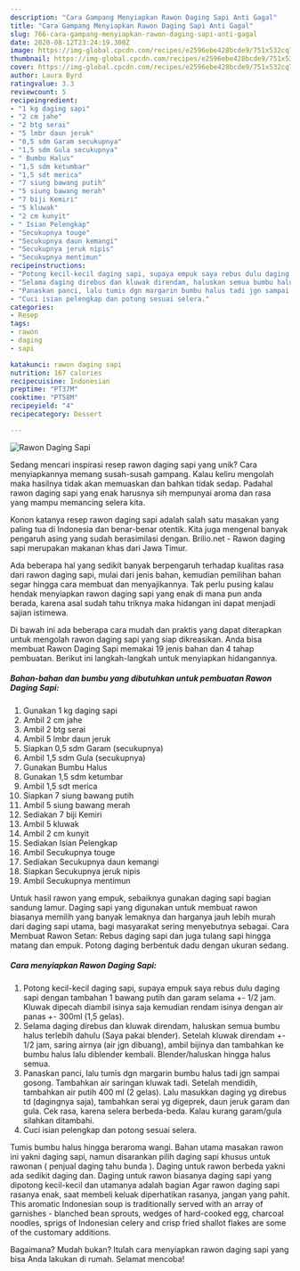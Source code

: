 ```yaml
---
description: "Cara Gampang Menyiapkan Rawon Daging Sapi Anti Gagal"
title: "Cara Gampang Menyiapkan Rawon Daging Sapi Anti Gagal"
slug: 766-cara-gampang-menyiapkan-rawon-daging-sapi-anti-gagal
date: 2020-08-12T23:24:19.300Z
image: https://img-global.cpcdn.com/recipes/e2596ebe428bcde9/751x532cq70/rawon-daging-sapi-foto-resep-utama.jpg
thumbnail: https://img-global.cpcdn.com/recipes/e2596ebe428bcde9/751x532cq70/rawon-daging-sapi-foto-resep-utama.jpg
cover: https://img-global.cpcdn.com/recipes/e2596ebe428bcde9/751x532cq70/rawon-daging-sapi-foto-resep-utama.jpg
author: Laura Byrd
ratingvalue: 3.3
reviewcount: 5
recipeingredient:
- "1 kg daging sapi"
- "2 cm jahe"
- "2 btg serai"
- "5 lmbr daun jeruk"
- "0,5 sdm Garam secukupnya"
- "1,5 sdm Gula secukupnya"
- " Bumbu Halus"
- "1,5 sdm ketumbar"
- "1,5 sdt merica"
- "7 siung bawang putih"
- "5 siung bawang merah"
- "7 biji Kemiri"
- "5 kluwak"
- "2 cm kunyit"
- " Isian Pelengkap"
- "Secukupnya touge"
- "Secukupnya daun kemangi"
- "Secukupnya jeruk nipis"
- "Secukupnya mentimun"
recipeinstructions:
- "Potong kecil-kecil daging sapi, supaya empuk saya rebus dulu daging sapi dengan tambahan 1 bawang putih dan garam selama +- 1/2 jam. Kluwak dipecah diambil isinya saja kemudian rendam isinya dengan air panas +- 300ml (1,5 gelas)."
- "Selama daging direbus dan kluwak direndam, haluskan semua bumbu halus terlebih dahulu (Saya pakai blender). Setelah kluwak direndam +- 1/2 jam, saring airnya (air jgn dibuang), ambil bijinya dan tambahkan ke bumbu halus lalu diblender kembali. Blender/haluskan hingga halus semua."
- "Panaskan panci, lalu tumis dgn margarin bumbu halus tadi jgn sampai gosong. Tambahkan air saringan kluwak tadi. Setelah mendidih, tambahkan air putih 400 ml (2 gelas). Lalu masukkan daging yg direbus td (dagingnya saja), tambahkan serai yg digeprek, daun jeruk garam dan gula. Cek rasa, karena selera berbeda-beda. Kalau kurang garam/gula silahkan ditambahi."
- "Cuci isian pelengkap dan potong sesuai selera."
categories:
- Resep
tags:
- rawon
- daging
- sapi

katakunci: rawon daging sapi 
nutrition: 167 calories
recipecuisine: Indonesian
preptime: "PT37M"
cooktime: "PT58M"
recipeyield: "4"
recipecategory: Dessert

---
```



![Rawon Daging Sapi](https://img-global.cpcdn.com/recipes/e2596ebe428bcde9/751x532cq70/rawon-daging-sapi-foto-resep-utama.jpg)

Sedang mencari inspirasi resep rawon daging sapi yang unik? Cara menyiapkannya memang susah-susah gampang. Kalau keliru mengolah maka hasilnya tidak akan memuaskan dan bahkan tidak sedap. Padahal rawon daging sapi yang enak harusnya sih mempunyai aroma dan rasa yang mampu memancing selera kita.

Konon katanya resep rawon daging sapi adalah salah satu masakan yang paling tua di Indonesia dan benar-benar otentik. Kita juga mengenal banyak pengaruh asing yang sudah berasimilasi dengan. Brilio.net - Rawon daging sapi merupakan makanan khas dari Jawa Timur.

Ada beberapa hal yang sedikit banyak berpengaruh terhadap kualitas rasa dari rawon daging sapi, mulai dari jenis bahan, kemudian pemilihan bahan segar hingga cara membuat dan menyajikannya. Tak perlu pusing kalau hendak menyiapkan rawon daging sapi yang enak di mana pun anda berada, karena asal sudah tahu triknya maka hidangan ini dapat menjadi sajian istimewa.


Di bawah ini ada beberapa cara mudah dan praktis yang dapat diterapkan untuk mengolah rawon daging sapi yang siap dikreasikan. Anda bisa membuat Rawon Daging Sapi memakai 19 jenis bahan dan 4 tahap pembuatan. Berikut ini langkah-langkah untuk menyiapkan hidangannya.

<!--inarticleads1-->

##### Bahan-bahan dan bumbu yang dibutuhkan untuk pembuatan Rawon Daging Sapi:

1. Gunakan 1 kg daging sapi
1. Ambil 2 cm jahe
1. Ambil 2 btg serai
1. Ambil 5 lmbr daun jeruk
1. Siapkan 0,5 sdm Garam (secukupnya)
1. Ambil 1,5 sdm Gula (secukupnya)
1. Gunakan  Bumbu Halus
1. Gunakan 1,5 sdm ketumbar
1. Ambil 1,5 sdt merica
1. Siapkan 7 siung bawang putih
1. Ambil 5 siung bawang merah
1. Sediakan 7 biji Kemiri
1. Ambil 5 kluwak
1. Ambil 2 cm kunyit
1. Sediakan  Isian Pelengkap
1. Ambil Secukupnya touge
1. Sediakan Secukupnya daun kemangi
1. Siapkan Secukupnya jeruk nipis
1. Ambil Secukupnya mentimun


Untuk hasil rawon yang empuk, sebaiknya gunakan daging sapi bagian sandung lamur. Daging sapi yang digunakan untuk membuat rawon biasanya memilih yang banyak lemaknya dan harganya jauh lebih murah dari daging sapi utama, bagi masyarakat sering menyebutnya sebagai. Cara Membuat Rawon Setan: Rebus daging sapi dan juga tulang sapi hingga matang dan empuk. Potong daging berbentuk dadu dengan ukuran sedang. 

<!--inarticleads2-->

##### Cara menyiapkan Rawon Daging Sapi:

1. Potong kecil-kecil daging sapi, supaya empuk saya rebus dulu daging sapi dengan tambahan 1 bawang putih dan garam selama +- 1/2 jam. Kluwak dipecah diambil isinya saja kemudian rendam isinya dengan air panas +- 300ml (1,5 gelas).
1. Selama daging direbus dan kluwak direndam, haluskan semua bumbu halus terlebih dahulu (Saya pakai blender). Setelah kluwak direndam +- 1/2 jam, saring airnya (air jgn dibuang), ambil bijinya dan tambahkan ke bumbu halus lalu diblender kembali. Blender/haluskan hingga halus semua.
1. Panaskan panci, lalu tumis dgn margarin bumbu halus tadi jgn sampai gosong. Tambahkan air saringan kluwak tadi. Setelah mendidih, tambahkan air putih 400 ml (2 gelas). Lalu masukkan daging yg direbus td (dagingnya saja), tambahkan serai yg digeprek, daun jeruk garam dan gula. Cek rasa, karena selera berbeda-beda. Kalau kurang garam/gula silahkan ditambahi.
1. Cuci isian pelengkap dan potong sesuai selera.


Tumis bumbu halus hingga beraroma wangi. Bahan utama masakan rawon ini yakni daging sapi, namun disarankan pilih daging sapi khusus untuk rawonan ( penjual daging tahu bunda ). Daging untuk rawon berbeda yakni ada sedikit daging dan. Daging untuk rawon biasanya daging sapi yang dipotong kecil-kecil dan utamanya adalah bagian Agar rawon daging sapi rasanya enak, saat membeli keluak diperhatikan rasanya, jangan yang pahit. This aromatic Indonesian soup is traditionally served with an array of garnishes - blanched bean sprouts, wedges of hard-cooked egg, charcoal noodles, sprigs of Indonesian celery and crisp fried shallot flakes are some of the customary additions. 

Bagaimana? Mudah bukan? Itulah cara menyiapkan rawon daging sapi yang bisa Anda lakukan di rumah. Selamat mencoba!

